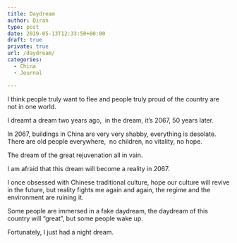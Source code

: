 ```yaml
---
title: Daydream
author: Qiran
type: post
date: 2019-05-13T12:33:50+00:00
draft: true
private: true
url: /daydream/
categories:
  - China
  - Journal

---
```

I think people truly want to flee and people truly proud of the country are not in one world.

I dreamt a dream two years ago,&nbsp; in the dream, it’s 2067, 50 years later.

In 2067, buildings in China are very very shabby, everything is desolate. There are old people everywhere,&nbsp; no children, no vitality, no hope.

The dream of the great rejuvenation all in vain.

I am afraid that this dream will become a reality in 2067.

I once obsessed with Chinese traditional culture, hope our culture will revive in the future, but reality fights me again and again, the regime and the environment are ruining it.

Some people are immersed in a fake daydream, the daydream of this country will &#8220;great&#8221;, but some people wake up.

Fortunately, I just had a night dream.